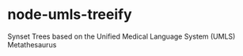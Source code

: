node-umls-treeify
=================

Synset Trees based on the Unified Medical Language System (UMLS) Metathesaurus
